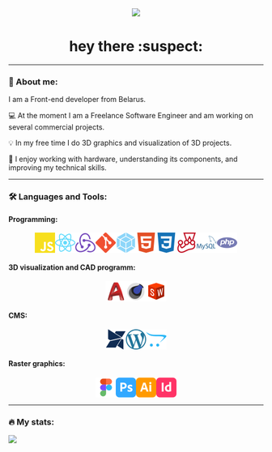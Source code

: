 <div id="header" align="center">
  <img src="https://media.tenor.com/_HwQHDixHnMAAAAC/kitten-cat.gif" width="100"/>
</div>

<h1 align="center">
  hey there :suspect:
</h1>

---

### :information_desk_person: About me:

I am a Front-end developer from Belarus.

:computer: At the moment I am a Freelance Software Engineer and am working on several commercial projects.

:bulb: In my free time I do 3D graphics and visualization of 3D projects.

:floppy_disk: I enjoy working with hardware, understanding its components, and improving my technical skills.

---

### :hammer_and_wrench: Languages and Tools:

<h4>Programming:</h4>
<div style="display: flex; justify-content:center; flex-wrap: wrap; width: 100% grid-gap: 10px;">
    <img style="max-width: 40px" src="https://github.com/din366/images/blob/main/readme%20images/icons/javascript.svg" alt="logo">
    <img style="max-width: 40px" src="https://github.com/din366/images/blob/main/readme%20images/icons/react.svg" alt="logo">
    <img style="max-width: 40px" src="https://github.com/din366/images/blob/main/readme%20images/icons/redux.svg" alt="logo">
    <img style="max-width: 40px" src="https://github.com/din366/images/blob/main/readme%20images/icons/git.svg" alt="logo">
    <img style="max-width: 40px" src="https://github.com/din366/images/blob/main/readme%20images/icons/webpack.svg" alt="logo">
    <img style="max-width: 40px" src="https://github.com/din366/images/blob/main/readme%20images/icons/html5.svg" alt="logo">
    <img style="max-width: 40px" src="https://github.com/din366/images/blob/main/readme%20images/icons/css3.svg" alt="logo">
    <img style="max-width: 40px" src="https://github.com/din366/images/blob/main/readme%20images/icons/jest.svg" alt="logo">
    <img style="max-width: 40px" src="https://github.com/din366/images/blob/main/readme%20images/icons/mysql.svg" alt="logo">
    <img style="max-width: 40px" src="https://github.com/din366/images/blob/main/readme%20images/icons/php.svg" alt="logo">
</div>

<h4>3D visualization and CAD programm:</h4>
<div style="display: flex; justify-content:center; flex-wrap: wrap; width: 100% grid-gap: 10px;">
    <img style="max-width: 40px" src="https://github.com/din366/images/blob/main/readme%20images/icons/icons8-autocad.svg" alt="logo">
    <img style="max-width: 40px" src="https://github.com/din366/images/blob/main/readme%20images/icons/icons8-cinema-4d.svg" alt="logo">
    <img style="max-width: 40px" src="https://github.com/din366/images/blob/main/readme%20images/icons/icons8-solidworks.svg" alt="logo">
</div>

<h4>CMS:</h4>
<div style="display: flex; justify-content:center; flex-wrap: wrap; width: 100% grid-gap: 10px;">
    <img style="max-width: 40px" src="https://github.com/din366/images/blob/main/readme%20images/icons/modx.svg" alt="logo">
    <img style="max-width: 40px" src="https://github.com/din366/images/blob/main/readme%20images/icons/wordpress.svg" alt="logo">
    <img style="max-width: 40px" src="https://github.com/din366/images/blob/main/readme%20images/icons/icons8-opencart.svg" alt="logo">
</div>

<h4>Raster graphics:</h4>
<div style="display: flex; justify-content:center; flex-wrap: wrap; width: 100% grid-gap: 10px;">
    <img style="max-width: 40px" src="https://github.com/din366/images/blob/main/readme%20images/icons/icons8-figma.svg" alt="logo">
    <img style="max-width: 40px" src="https://github.com/din366/images/blob/main/readme%20images/icons/adobephotoshop.svg" alt="logo">
    <img style="max-width: 40px" src="https://github.com/din366/images/blob/main/readme%20images/icons/adobeillustrator.svg" alt="logo">
    <img style="max-width: 40px" src="https://github.com/din366/images/blob/main/readme%20images/icons/adobeindesign.svg" alt="logo">
</div>
    
---

### :fire: My stats:
![](http://github-profile-summary-cards.vercel.app/api/cards/profile-details?username=din366&theme=city_lights)



